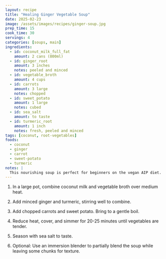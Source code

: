 ```yaml
---
layout: recipe
title: "Healing Ginger Vegetable Soup"
date: 2025-02-23
image: /assets/images/recipes/ginger-soup.jpg
prep_time: 15
cook_time: 30
servings: 4
categories: [soups, main]
ingredients:
  - id: coconut_milk_full_fat
    amount: 2 cans (800ml)
  - id: ginger_root
    amount: 3 inches
    notes: peeled and minced
  - id: vegetable_broth
    amount: 4 cups
  - id: carrots
    amount: 3 large
    notes: chopped
  - id: sweet_potato
    amount: 1 large
    notes: cubed
  - id: sea_salt
    amount: to taste
  - id: turmeric_root
    amount: 1 inch
    notes: fresh, peeled and minced
tags: [coconut, root-vegetables]
foods:
  - coconut
  - ginger
  - carrot
  - sweet-potato
  - turmeric
notes: |
  This nourishing soup is perfect for beginners on the vegan AIP diet. All ingredients are fully compliant and the ginger helps with digestion. Make a larger batch and freeze portions for later use.
---
```

1. In a large pot, combine coconut milk and vegetable broth over medium heat.

2. Add minced ginger and turmeric, stirring well to combine.

3. Add chopped carrots and sweet potato. Bring to a gentle boil.

4. Reduce heat, cover, and simmer for 20-25 minutes until vegetables are tender.

5. Season with sea salt to taste.

6. Optional: Use an immersion blender to partially blend the soup while leaving some chunks for texture.
